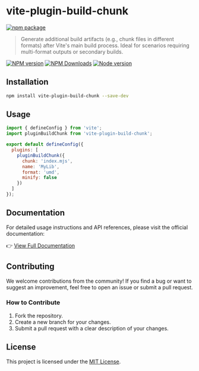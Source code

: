 # vite-plugin-build-chunk

[![npm package](https://nodei.co/npm/vite-plugin-build-chunk.png?downloads=true&downloadRank=true&stars=true)](https://www.npmjs.com/package/vite-plugin-build-chunk)

> Generate additional build artifacts (e.g., chunk files in different formats) after Vite's main build process. Ideal for scenarios requiring multi-format outputs or secondary builds.

[![NPM version](https://img.shields.io/npm/v/vite-plugin-build-chunk.svg?style=flat)](https://npmjs.org/package/vite-plugin-build-chunk)
[![NPM Downloads](https://img.shields.io/npm/dm/vite-plugin-build-chunk.svg?style=flat)](https://npmjs.org/package/vite-plugin-build-chunk)
[![Node version](https://img.shields.io/node/v/vite-plugin-build-chunk.svg?style=flat)](https://npmjs.org/package/vite-plugin-build-chunk)

## Installation

```bash
npm install vite-plugin-build-chunk --save-dev
```

## Usage

```js
import { defineConfig } from 'vite';
import pluginBuildChunk from 'vite-plugin-build-chunk';

export default defineConfig({
  plugins: [
    pluginBuildChunk({
      chunk: 'index.mjs',
      name: 'MyLib',
      format: 'umd',
      minify: false
    })
  ]
});
```


## Documentation

For detailed usage instructions and API references, please visit the official documentation:

👉 [View Full Documentation](https://fengxinming.github.io/vite-plugins/plugins/vite-plugin-build-chunk/quick-start)

## Contributing

We welcome contributions from the community! If you find a bug or want to suggest an improvement, feel free to open an issue or submit a pull request.

### How to Contribute
1. Fork the repository.
2. Create a new branch for your changes.
3. Submit a pull request with a clear description of your changes.

## License

This project is licensed under the [MIT License](LICENSE).